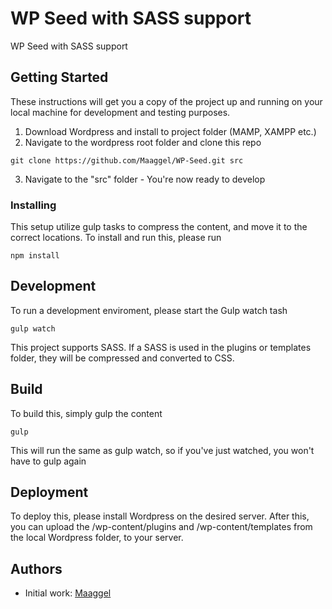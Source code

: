 # WP Seed with SASS support

WP Seed with SASS support

## Getting Started

These instructions will get you a copy of the project up and running on your local machine for development and testing purposes.

1. Download Wordpress and install to project folder (MAMP, XAMPP etc.)
2. Navigate to the wordpress root folder and clone this repo
```
git clone https://github.com/Maaggel/WP-Seed.git src
```
3. Navigate to the "src" folder - You're now ready to develop

### Installing

This setup utilize gulp tasks to compress the content, and move it to the correct locations.
To install and run this, please run
```
npm install
```

## Development

To run a development enviroment, please start the Gulp watch tash
```
gulp watch
```

This project supports SASS.
If a SASS is used in the plugins or templates folder, they will be compressed and converted to CSS.

## Build

To build this, simply gulp the content
```
gulp
```
This will run the same as gulp watch, so if you've just watched, you won't have to gulp again

## Deployment

To deploy this, please install Wordpress on the desired server.
After this, you can upload the /wp-content/plugins and /wp-content/templates from the local Wordpress folder, to your server.

## Authors

- Initial work: [Maaggel](https://github.com/maaggel)
